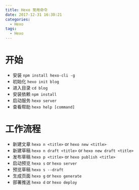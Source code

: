 ```yaml
---
title: Hexo 常用命令
date: 2017-12-31 16:30:21
categories:
  - Hexo
tags:
  - Hexo
---
```


# 开始

- 安装 `npm install hexo-cli -g`
- 初始化 `hexo init blog`
- 进入目录 `cd blog`
- 安装依赖 `npm install`
- 启动服务 `hexo server`
- 查看帮助 `hexo help [command]`

<!-- more -->

# 工作流程

- 新建文章 `hexo n <title>` or `hexo new <title>`
- 新建草稿 `hexo n draft <title>` or `hexo new draft <title>`
- 发布草稿 `hexo p <title>` or `hexo publish <title>`
- 启动预览 `hexo s` or `hexo server`
- 预览草稿 `hexo s --draft`
- 生成页面 `hexo g` or `hexo generate`
- 部署推送 `hexo d` or `hexo deploy`
